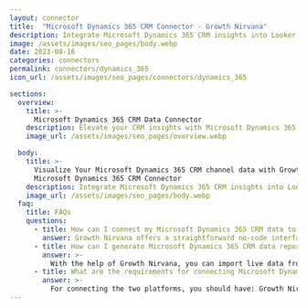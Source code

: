 ```yaml
---
layout: connector
title:  "Microsoft Dynamics 365 CRM Connector - Growth Nirvana"
description: Integrate Microsoft Dynamics 365 CRM insights into Looker Studio for comprehensive CRM analytics that guide your customer-centric strategies.
image: /assets/images/seo_pages/body.webp
date: 2023-08-16
categories: connectors
permalink: connectors/dynamics_365
icon_url: /assets/images/seo_pages/connectors/dynamics_365

sections:
  overview:
    title: >-
      Microsoft Dynamics 365 CRM Data Connector
    description: Elevate your CRM insights with Microsoft Dynamics 365 CRM integration. Seamlessly merge customer relationship data from Microsoft Dynamics 365 CRM with Looker Studio's analytical capabilities, unlocking insights that drive customer engagement strategies, sales performance, and operational excellence.
    image_url: /assets/images/seo_pages/overview.webp

  body:
    title: >-
      Visualize Your Microsoft Dynamics 365 CRM channel data with Growth Nirvana's
      Microsoft Dynamics 365 CRM Connector
    description: Integrate Microsoft Dynamics 365 CRM insights into Looker Studio for comprehensive CRM analytics that guide your customer-centric strategies.
    image_url: /assets/images/seo_pages/body.webp
  faq:
    title: FAQs
    questions:
      - title: How can I connect my Microsoft Dynamics 365 CRM data to Google Data Studio/Looker Studio?
        answer: Growth Nirvana offers a straightforward no-code interface to connect to Microsoft Dynamics 365 CRM data sources.
      - title: How can I generate Microsoft Dynamics 365 CRM data reports in Looker Studio?
        answer: >-
          With the help of Growth Nirvana, you can import live data from Microsoft Dynamics 365 CRM into Looker Studio. These data can be viewed in charts, tables, and dashboards to generate branded reports that can be shared instantly.
      - title: What are the requirements for connecting Microsoft Dynamics 365 CRM and Looker Studio?
        answer: >-
          For connecting the two platforms, you should have: Growth Nirvana Account and Microsoft Dynamics 365 CRM Ads Account
---
```

